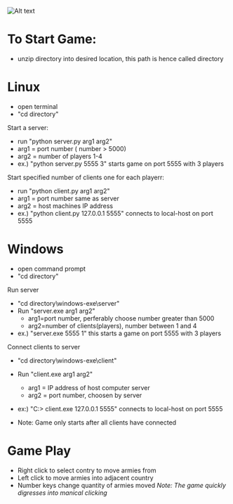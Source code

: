 ![Alt text](Real-Time-Risk/raw/master/screenshot.jpg)

# To Start Game:

- unzip directory into desired location, this path is hence called directory

# Linux

- open terminal
- "cd directory"

Start a server:
 
- run "python server.py arg1 arg2"
- arg1 = port number ( number > 5000)
- arg2 = number of players 1-4
- ex.) "python server.py 5555 3" starts game on port 5555 with 3 players

Start specified number of clients one for each playerr: 
- run "python client.py arg1 arg2"
- arg1 = port number same as server
- arg2 = host machines IP address
- ex.) "python client.py 127.0.0.1 5555" connects to local-host on port 5555

# Windows

- open command prompt
- "cd directory"

Run server

- "cd directory\windows-exe\server"
- Run "server.exe arg1 arg2"
  - arg1=port number, perferably choose number greater than 5000
  - arg2=number of clients(players), number between 1 and 4
- ex.) "server.exe 5555 1" this starts a game on port 5555 with 3 players

Connect clients to server

- "cd directory\windows-exe\client"
- Run "client.exe arg1 arg2"
  - arg1 = IP address of  host computer server
  - arg2 = port number, choosen by server
- ex:) "C:> client.exe 127.0.0.1 5555" connects to local-host on port 5555


- Note: Game only starts after all clients have connected


# Game Play
- Right click to select contry to move armies from
- Left click to move armies into adjacent country
- Number keys change quantity of armies moved
*Note: The game quickly digresses into manical clicking*

